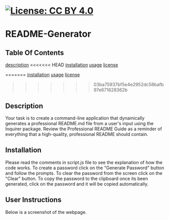 
  
  # [![License: CC BY 4.0](https://licensebuttons.net/l/by/4.0/80x15.png)](https://creativecommons.org/licenses/by/4.0/)
  # README-Generator

  ## Table Of Contents
  [description](#description)
<<<<<<< HEAD
	[installation](#installation)
	[usage](#usage)
	[license](#license)
	  
=======
  [installation](#installation)
  [usage](#usage)
  [license](#license)
  
  
>>>>>>> 03ba75937bf5e4e2952dc58bafb97e671628362b
  ## Description
  Your task is to create a command-line application that dynamically generates a professional README.md file from a user's input using the Inquirer package. Review the Professional README Guide as a reminder of everything that a high-quality, professional README should contain.

  ## Installation
  Please read the comments in script.js file to see the explanation of how the code works. To create a password click on the "Generate Password" button and follow the prompts. To clear the password from the screen click on the "Clear" button. To copy the password to the clipboard once its been generated, click on the password and it will be copied automatically.

  ## User Instructions
  Below is a screenshot of the webpage.

  
